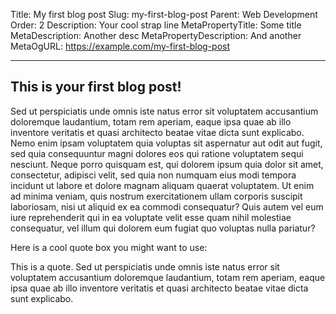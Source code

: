 Title: My first blog post
Slug: my-first-blog-post
Parent: Web Development
Order: 2
Description: Your cool strap line
MetaPropertyTitle: Some title
MetaDescription: Another desc
MetaPropertyDescription: And another
MetaOgURL: https://example.com/my-first-blog-post

---

## This is your first blog post!

Sed ut perspiciatis unde omnis iste natus error sit voluptatem accusantium doloremque laudantium, totam rem aperiam, eaque ipsa quae ab illo inventore veritatis et quasi architecto beatae vitae dicta sunt explicabo. Nemo enim ipsam voluptatem quia voluptas sit aspernatur aut odit aut fugit, sed quia consequuntur magni dolores eos qui ratione voluptatem sequi nesciunt. Neque porro quisquam est, qui dolorem ipsum quia dolor sit amet, consectetur, adipisci velit, sed quia non numquam eius modi tempora incidunt ut labore et dolore magnam aliquam quaerat voluptatem. Ut enim ad minima veniam, quis nostrum exercitationem ullam corporis suscipit laboriosam, nisi ut aliquid ex ea commodi consequatur? Quis autem vel eum iure reprehenderit qui in ea voluptate velit esse quam nihil molestiae consequatur, vel illum qui dolorem eum fugiat quo voluptas nulla pariatur?

Here is a cool quote box you might want to use:

<div class="quote-box">
    <p><i class="fa-solid fa-quote-left" style="color: #f76a8d;"></i>
    This is a quote. Sed ut perspiciatis unde omnis iste natus error sit voluptatem accusantium doloremque laudantium, totam rem aperiam, eaque ipsa quae ab illo inventore veritatis et quasi architecto beatae vitae dicta sunt explicabo.
    <i class="fa-solid fa-quote-right" style="color: #f76a8d;"></i>
    </p>
</div>
